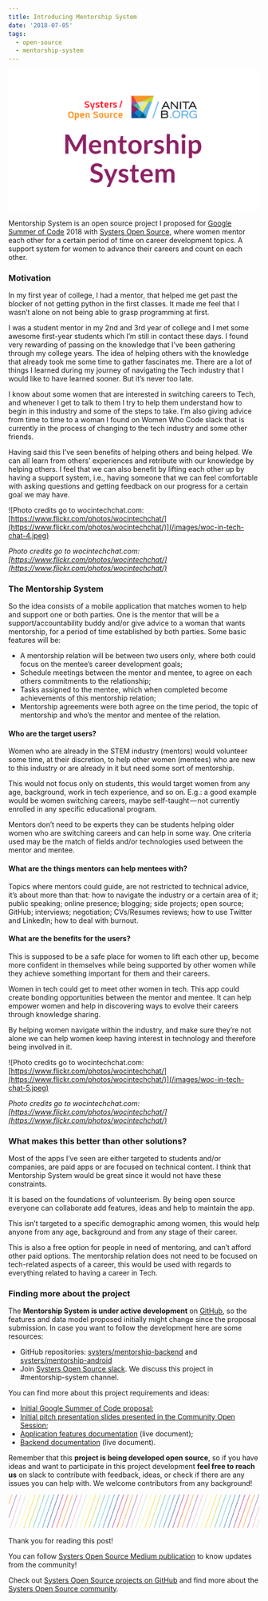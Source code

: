 ```yaml
---
title: Introducing Mentorship System
date: '2018-07-05'
tags:
  - open-source
  - mentorship-system
---
```


![](/images/mentorship-system-initial-logo.png)

Mentorship System is an open source project I proposed for [Google Summer of Code](https://summerofcode.withgoogle.com/) 2018 with [Systers Open Source](https://github.com/systers), where women mentor each other for a certain period of time on career development topics. A support system for women to advance their careers and count on each other.

### Motivation

In my first year of college, I had a mentor, that helped me get past the blocker of not getting python in the first classes. It made me feel that I wasn’t alone on not being able to grasp programming at first.

I was a student mentor in my 2nd and 3rd year of college and I met some awesome first-year students which I’m still in contact these days. I found very rewarding of passing on the knowledge that I’ve been gathering through my college years. The idea of helping others with the knowledge that already took me some time to gather fascinates me. There are a lot of things I learned during my journey of navigating the Tech industry that I would like to have learned sooner. But it’s never too late.

I know about some women that are interested in switching careers to Tech, and whenever I get to talk to them I try to help them understand how to begin in this industry and some of the steps to take. I’m also giving advice from time to time to a woman I found on Women Who Code slack that is currently in the process of changing to the tech industry and some other friends.

Having said this I’ve seen benefits of helping others and being helped. We can all learn from others’ experiences and retribute with our knowledge by helping others. I feel that we can also benefit by lifting each other up by having a support system, i.e., having someone that we can feel comfortable with asking questions and getting feedback on our progress for a certain goal we may have.

![Photo credits go to wocintechchat.com: [https://www.flickr.com/photos/wocintechchat/](https://www.flickr.com/photos/wocintechchat/)](/images/woc-in-tech-chat-4.jpeg)

_Photo credits go to wocintechchat.com: [https://www.flickr.com/photos/wocintechchat/](https://www.flickr.com/photos/wocintechchat/)_

### The Mentorship System

So the idea consists of a mobile application that matches women to help and support one or both parties. One is the mentor that will be a support/accountability buddy and/or give advice to a woman that wants mentorship, for a period of time established by both parties. Some basic features will be:

-   A mentorship relation will be between two users only, where both could focus on the mentee’s career development goals;
-   Schedule meetings between the mentor and mentee, to agree on each others commitments to the relationship;
-   Tasks assigned to the mentee, which when completed become achievements of this mentorship relation;
-   Mentorship agreements were both agree on the time period, the topic of mentorship and who’s the mentor and mentee of the relation.

#### Who are the target users?

Women who are already in the STEM industry (mentors) would volunteer some time, at their discretion, to help other women (mentees) who are new to this industry or are already in it but need some sort of mentorship.

This would not focus only on students, this would target women from any age, background, work in tech experience, and so on. E.g.: a good example would be women switching careers, maybe self-taught — not currently enrolled in any specific educational program.

Mentors don’t need to be experts they can be students helping older women who are switching careers and can help in some way. One criteria used may be the match of fields and/or technologies used between the mentor and mentee.

#### What are the things mentors can help mentees with?

Topics where mentors could guide, are not restricted to technical advice, it’s about more than that: how to navigate the industry or a certain area of it; public speaking; online presence; blogging; side projects; open source; GitHub; interviews; negotiation; CVs/Resumes reviews; how to use Twitter and LinkedIn; how to deal with burnout.

#### What are the benefits for the users?

This is supposed to be a safe place for women to lift each other up, become more confident in themselves while being supported by other women while they achieve something important for them and their careers.

Women in tech could get to meet other women in tech. This app could create bonding opportunities between the mentor and mentee. It can help empower women and help in discovering ways to evolve their careers through knowledge sharing.

By helping women navigate within the industry, and make sure they’re not alone we can help women keep having interest in technology and therefore being involved in it.

![Photo credits go to wocintechchat.com: [https://www.flickr.com/photos/wocintechchat/](https://www.flickr.com/photos/wocintechchat/)](/images/woc-in-tech-chat-5.jpeg)

_Photo credits go to wocintechchat.com: [https://www.flickr.com/photos/wocintechchat/](https://www.flickr.com/photos/wocintechchat/)_

### What makes this better than other solutions?

Most of the apps I’ve seen are either targeted to students and/or companies, are paid apps or are focused on technical content. I think that Mentorship System would be great since it would not have these constraints.

It is based on the foundations of volunteerism. By being open source everyone can collaborate add features, ideas and help to maintain the app.

This isn’t targeted to a specific demographic among women, this would help anyone from any age, background and from any stage of their career.

This is also a free option for people in need of mentoring, and can’t afford other paid options. The mentorship relation does not need to be focused on tech-related aspects of a career, this would be used with regards to everything related to having a career in Tech.

### Finding more about the project

The **Mentorship System is under active development** on [GitHub](https://github.com), so the features and data model proposed initially might change since the proposal submission. In case you want to follow the development here are some resources:

-   GitHub repositories: [systers/mentorship-backend](https://github.com/systers/mentorship-backend) and [systers/mentorship-android](https://github.com/systers/mentorship-android)
-   Join [Systers Open Source slack](http://systers.io/slack-systers-opensource/). We discuss this project in #mentorship-system channel.

You can find more about this project requirements and ideas:

-   [Initial Google Summer of Code proposal](https://docs.google.com/document/d/1TkyLWbVyW9WHEoqFBwpE1GE6vDRf7aoITT6i7tBFKsw);
-   [Initial pitch presentation slides presented in the Community Open Session](https://docs.google.com/presentation/d/1cMqzZbbvgAzi54SYBdxNL9vg2y-0aJikCbkfwZYouUg);
-   [Application features documentation](https://docs.google.com/document/d/1RhYMjyd1yhAWarO7spRWOYm-KNgFsO9rNgO6ssnEC-o) (live document);
-   [Backend documentation](https://docs.google.com/document/d/1qDTJK-ItAaek5ZBSLd4i8ShxLDcU5D2b4ZdIBTNxEJM) (live document).

Remember that this **project is being developed open source**, so if you have ideas and want to participate in this project development **feel free to reach us** on slack to contribute with feedback, ideas, or check if there are any issues you can help with. We welcome contributors from any background!

![](/images/ms-anitab-org-bar.png)

Thank you for reading this post!

You can follow [Systers Open Source Medium publication](https://medium.com/systers-opensource) to know updates from the community!

Check out [Systers Open Source projects on GitHub](https://github.com/systers) and find more about the [Systers Open Source community](http://systers.io/).